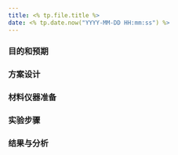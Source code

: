 ```yaml
---
title: <% tp.file.title %>
date: <% tp.date.now("YYYY-MM-DD HH:mm:ss") %>
---
```


### 目的和预期
<!-- 为什么要做这个实验，要解决什么问题，有什么预期（假设）？-->



### 方案设计
<!-- 实验组和对照组，控制的变量是什么，观察什么指标，如何验证假设预期？-->



### 材料仪器准备
<!-- 根据实验方案和实验步骤确定，提前准备和预约。-->



### 实验步骤
<!-- 具体的实验步骤，按顺序一条一条写，或者使用表格。-->



### 结果与分析
<!-- 简单比较实验组和对照的结果，理解所控制的变量和实验观测指标的关系，检验前面的实验预期，得出有效结论。-->